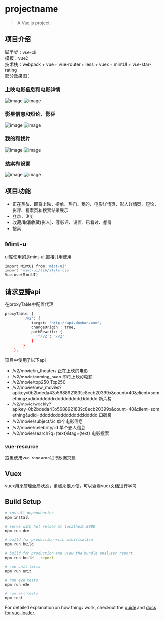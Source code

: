 # projectname

> A Vue.js project

## 项目介绍

脚手架：vue-cli</br>
模板：vue2</br>
技术栈：webpack + vue + vue-router + less + vuex + mintUI + vue-star-rating</br>
部分效果图：</br>
### 上映电影信息和电影详情
![image](https://github.com/Anni4031/FilmApp/blob/master/gif/Received.gif)
![image](https://github.com/Anni4031/FilmApp/blob/master/gif/movieMsg.gif)
### 影星信息和短论、影评
![image](https://github.com/Anni4031/FilmApp/blob/master/gif/starMsg.gif)
![image](https://github.com/Anni4031/FilmApp/blob/master/gif/comment.gif)
### 我的和找片
![image](https://github.com/Anni4031/FilmApp/blob/master/gif/my.gif)
![image](https://github.com/Anni4031/FilmApp/blob/master/gif/eye.gif)
### 搜索和设置
![image](https://github.com/Anni4031/FilmApp/blob/master/gif/search.gif)
![image](https://github.com/Anni4031/FilmApp/blob/master/gif/set.gif)


## 项目功能

- 正在热映、即将上映、榜单、热门、我的、电影详情页、影人详情页、短论、影评、搜索页和搜索结果展示
- 登录、注册
- 收藏/取消收藏(影人)、写影评、设置、已看过、想看
- 搜索

## Mint-ui

ui库使用的是mint-ui,直接引用使用
``` bash
import MintUI from 'mint-ui'
import 'mint-ui/lib/style.css'
Vue.use(MintUI)
```
## 请求豆瓣api

在proxyTable中配置代理
``` bash
proxyTable: {
        '/v2': {
            target: 'http://api.douban.com',
            changeOrigin : true,
            pathRewrite: {
              '^/v2': '/v2'
            }
        }
    },
```
项目中使用了以下api
- /v2/movie/in_theaters 正在上映的电影
- /v2/movie/coming_soon 即将上映的电影
- /v2/movie/top250 Top250
- /v2/movie/new_movies?apikey=0b2bdeda43b5688921839c8ecb20399b&count=40&client=something&udid=dddddddddddddddddddddd 新片榜
- /v2/movie/weekly?apikey=0b2bdeda43b5688921839c8ecb20399b&count=40&client=something&udid=dddddddddddddddddddddd 口碑榜
- /v2/movie/subject/:id  单个电影信息
- /v2/movie/celebrity/:id  单个影人信息
- /v2/movie/search?q={text}&tag={text} 电影搜索

### vue-resource

这里使用vue-resource进行数据交互

## Vuex

vuex用来管理全局状态，用起来很方便，可以查看vuex文档进行学习

## Build Setup

``` bash
# install dependencies
npm install

# serve with hot reload at localhost:8080
npm run dev

# build for production with minification
npm run build

# build for production and view the bundle analyzer report
npm run build --report

# run unit tests
npm run unit

# run e2e tests
npm run e2e

# run all tests
npm test
```



For detailed explanation on how things work, checkout the [guide](http://vuejs-templates.github.io/webpack/) and [docs for vue-loader](http://vuejs.github.io/vue-loader).
